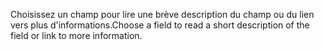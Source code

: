<span data-ttu-id="96e5d-101">Choisissez un champ pour lire une brève description du champ ou du lien vers plus d'informations.</span><span class="sxs-lookup"><span data-stu-id="96e5d-101">Choose a field to read a short description of the field or link to more information.</span></span>
